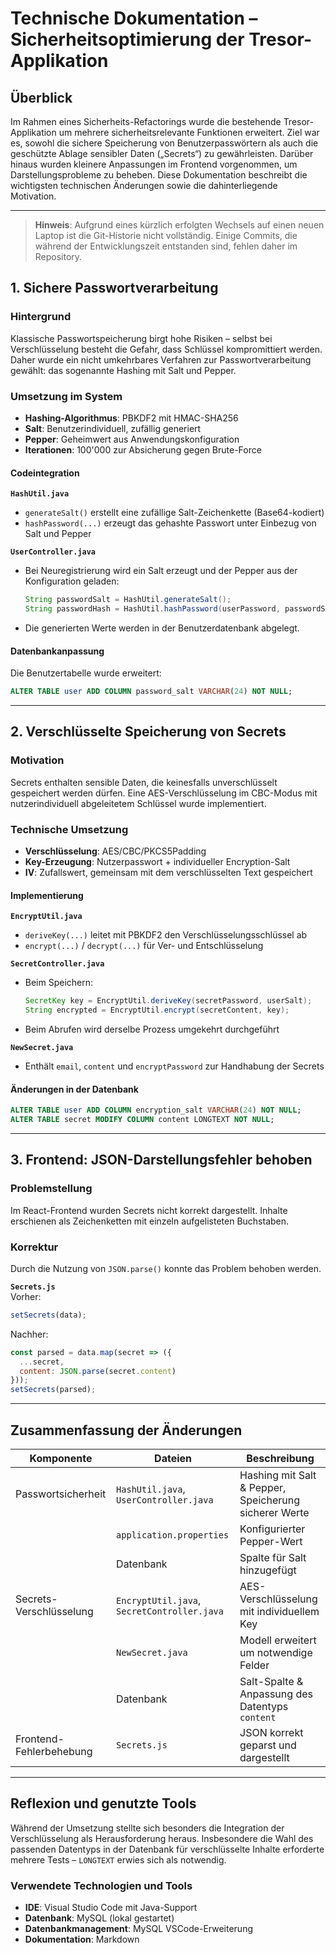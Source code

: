 # Technische Dokumentation – Sicherheitsoptimierung der Tresor-Applikation

## Überblick

Im Rahmen eines Sicherheits-Refactorings wurde die bestehende Tresor-Applikation um mehrere sicherheitsrelevante Funktionen erweitert. Ziel war es, sowohl die sichere Speicherung von Benutzerpasswörtern als auch die geschützte Ablage sensibler Daten („Secrets“) zu gewährleisten. Darüber hinaus wurden kleinere Anpassungen im Frontend vorgenommen, um Darstellungsprobleme zu beheben.
Diese Dokumentation beschreibt die wichtigsten technischen Änderungen sowie die dahinterliegende Motivation.

---
> **Hinweis**: Aufgrund eines kürzlich erfolgten Wechsels auf einen neuen Laptop ist die Git-Historie nicht vollständig. Einige Commits, die während der Entwicklungszeit entstanden sind, fehlen daher im Repository.

## 1. Sichere Passwortverarbeitung

### Hintergrund
Klassische Passwortspeicherung birgt hohe Risiken – selbst bei Verschlüsselung besteht die Gefahr, dass Schlüssel kompromittiert werden. Daher wurde ein nicht umkehrbares Verfahren zur Passwortverarbeitung gewählt: das sogenannte Hashing mit Salt und Pepper.

### Umsetzung im System
- **Hashing-Algorithmus**: PBKDF2 mit HMAC-SHA256
- **Salt**: Benutzerindividuell, zufällig generiert
- **Pepper**: Geheimwert aus Anwendungskonfiguration
- **Iterationen**: 100'000 zur Absicherung gegen Brute-Force

#### Codeintegration
**`HashUtil.java`**
- `generateSalt()` erstellt eine zufällige Salt-Zeichenkette (Base64-kodiert)
- `hashPassword(...)` erzeugt das gehashte Passwort unter Einbezug von Salt und Pepper

**`UserController.java`**
- Bei Neuregistrierung wird ein Salt erzeugt und der Pepper aus der Konfiguration geladen:
  ```java
  String passwordSalt = HashUtil.generateSalt();
  String passwordHash = HashUtil.hashPassword(userPassword, passwordSalt, pepper);
  ```
- Die generierten Werte werden in der Benutzerdatenbank abgelegt.

#### Datenbankanpassung

Die Benutzertabelle wurde erweitert:
```sql
ALTER TABLE user ADD COLUMN password_salt VARCHAR(24) NOT NULL;
```

---

## 2. Verschlüsselte Speicherung von Secrets

### Motivation

Secrets enthalten sensible Daten, die keinesfalls unverschlüsselt gespeichert werden dürfen. Eine AES-Verschlüsselung im CBC-Modus mit nutzerindividuell abgeleitetem Schlüssel wurde implementiert.

### Technische Umsetzung

- **Verschlüsselung**: AES/CBC/PKCS5Padding
- **Key-Erzeugung**: Nutzerpasswort + individueller Encryption-Salt
- **IV**: Zufallswert, gemeinsam mit dem verschlüsselten Text gespeichert

#### Implementierung

**`EncryptUtil.java`**
- `deriveKey(...)` leitet mit PBKDF2 den Verschlüsselungsschlüssel ab
- `encrypt(...)` / `decrypt(...)` für Ver- und Entschlüsselung

**`SecretController.java`**
- Beim Speichern:
  ```java
  SecretKey key = EncryptUtil.deriveKey(secretPassword, userSalt);
  String encrypted = EncryptUtil.encrypt(secretContent, key);
  ```
- Beim Abrufen wird derselbe Prozess umgekehrt durchgeführt

**`NewSecret.java`**
- Enthält `email`, `content` und `encryptPassword` zur Handhabung der Secrets

#### Änderungen in der Datenbank

```sql
ALTER TABLE user ADD COLUMN encryption_salt VARCHAR(24) NOT NULL;
ALTER TABLE secret MODIFY COLUMN content LONGTEXT NOT NULL;
```

---

## 3. Frontend: JSON-Darstellungsfehler behoben

### Problemstellung

Im React-Frontend wurden Secrets nicht korrekt dargestellt. Inhalte erschienen als Zeichenketten mit einzeln aufgelisteten Buchstaben.

### Korrektur

Durch die Nutzung von `JSON.parse()` konnte das Problem behoben werden.

**`Secrets.js`**  
Vorher:
```jsx
setSecrets(data);
```

Nachher:
```jsx
const parsed = data.map(secret => ({
  ...secret,
  content: JSON.parse(secret.content)
}));
setSecrets(parsed);
```

---

## Zusammenfassung der Änderungen

| Komponente               | Dateien                                 | Beschreibung                                               |
|--------------------------|-----------------------------------------|------------------------------------------------------------|
| Passwortsicherheit       | `HashUtil.java`, `UserController.java`  | Hashing mit Salt & Pepper, Speicherung sicherer Werte      |
|                          | `application.properties`                | Konfigurierter Pepper-Wert                                 |
|                          | Datenbank                               | Spalte für Salt hinzugefügt                                |
| Secrets-Verschlüsselung  | `EncryptUtil.java`, `SecretController.java` | AES-Verschlüsselung mit individuellem Key                 |
|                          | `NewSecret.java`                        | Modell erweitert um notwendige Felder                      |
|                          | Datenbank                               | Salt-Spalte & Anpassung des Datentyps `content`            |
| Frontend-Fehlerbehebung  | `Secrets.js`                            | JSON korrekt geparst und dargestellt                       |

---

## Reflexion und genutzte Tools
Während der Umsetzung stellte sich besonders die Integration der Verschlüsselung als Herausforderung heraus. Insbesondere die Wahl des passenden Datentyps in der Datenbank für verschlüsselte Inhalte erforderte mehrere Tests – `LONGTEXT` erwies sich als notwendig.

### Verwendete Technologien und Tools
- **IDE**: Visual Studio Code mit Java-Support
- **Datenbank**: MySQL (lokal gestartet)
- **Datenbankmanagement**: MySQL VSCode-Erweiterung
- **Dokumentation**: Markdown
